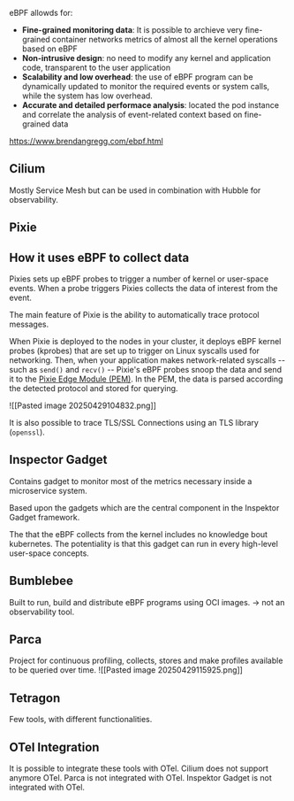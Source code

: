 eBPF allowds for:

- **Fine-grained monitoring data**: It is possible to archieve very fine-grained container networks metrics of almost all the kernel operations based on eBPF 
- **Non-intrusive design**: no need to modify any kernel and application code, transparent to the user application
- **Scalability and low overhead**: the use of eBPF program can be dynamically updated to monitor the required events or system calls, while the system has low overhead.
- **Accurate and detailed performace analysis**: located the pod instance and correlate the analysis of event-related context based on fine-grained data


https://www.brendangregg.com/ebpf.html
## Cilium 
Mostly Service Mesh but can be used in combination with Hubble for observability.

## Pixie
## How it uses eBPF to collect data
Pixies sets up eBPF probes to trigger a number of kernel or user-space events.
When a probe triggers Pixies collects the data of interest from the event.

The main feature of Pixie is the ability to automatically trace protocol messages.

When Pixie is deployed to the nodes in your cluster, it deploys eBPF kernel probes (kprobes) that are set up to trigger on Linux syscalls used for networking. Then, when your application makes network-related syscalls -- such as `send()` and `recv()` -- Pixie's eBPF probes snoop the data and send it to the [Pixie Edge Module (PEM)](https://docs.px.dev/about-pixie/what-is-pixie/#architecture). In the PEM, the data is parsed according the detected protocol and stored for querying.

![[Pasted image 20250429104832.png]]

It is also possible to trace TLS/SSL Connections using an TLS library (`openssl`).

## Inspector Gadget
Contains gadget to monitor most of the metrics necessary inside a microservice system.

Based upon the gadgets which are the central component in the Inspektor Gadget framework. 

The that the eBPF collects from the kernel includes no knowledge bout kubernetes. The potentiality is that this gadget can run in every high-level user-space concepts.

## Bumblebee
Built to run, build and distribute eBPF programs using OCI images. -> not an observability tool.

## Parca
Project for continuous profiling, collects, stores and make profiles available to be queried over time.
![[Pasted image 20250429115925.png]]

## Tetragon 

Few tools, with different functionalities.
## OTel Integration
It is possible to integrate these tools with OTel. 
Cilium does not support anymore OTel.
Parca is not integrated with OTel.
Inspektor Gadget is not integrated with OTel.

